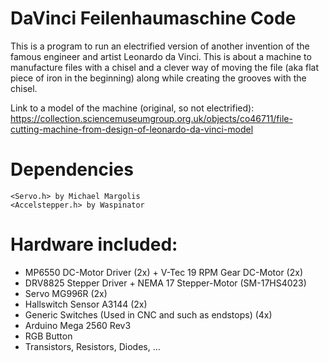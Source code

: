 DaVinci Feilenhaumaschine Code
==============
This is a program to run an electrified version of another invention of the famous engineer and artist Leonardo da Vinci. This is about a machine to manufacture files with a chisel and a clever way of moving the file (aka flat piece of iron in the beginning) along while creating the grooves with the chisel.

Link to a model of the machine (original, so not electrified): https://collection.sciencemuseumgroup.org.uk/objects/co46711/file-cutting-machine-from-design-of-leonardo-da-vinci-model

Dependencies
==============

    <Servo.h> by Michael Margolis
    <Accelstepper.h> by Waspinator


Hardware included:
===
- MP6550 DC-Motor Driver (2x) + V-Tec 19 RPM Gear DC-Motor (2x)
- DRV8825 Stepper Driver + NEMA 17 Stepper-Motor (SM-17HS4023)
- Servo MG996R (2x)
- Hallswitch Sensor A3144 (2x)
- Generic Switches (Used in CNC and such as endstops) (4x)
- Arduino Mega 2560 Rev3
- RGB Button
- Transistors, Resistors, Diodes, ...
